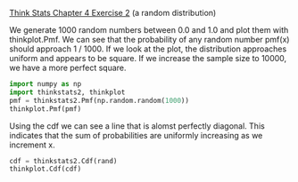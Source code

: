 [Think Stats Chapter 4 Exercise 2](http://greenteapress.com/thinkstats2/html/thinkstats2005.html#toc41) (a random distribution)

We generate 1000 random numbers between 0.0 and 1.0 and plot them with thinkplot.Pmf.  We can see that the probability of any random number pmf(x) should approach 1 / 1000.  If we look at the plot, the distribution approaches uniform and appears to be square.  If we increase the sample size to 10000, we have a more perfect square.

```python
import numpy as np
import thinkstats2, thinkplot
pmf = thinkstats2.Pmf(np.random.random(1000))
thinkplot.Pmf(pmf)
```

Using the cdf we can see a line that is alomst perfectly diagonal.  This indicates that the sum of probabilities are uniformly increasing as we increment x.

```python
cdf = thinkstats2.Cdf(rand)
thinkplot.Cdf(cdf)
```
